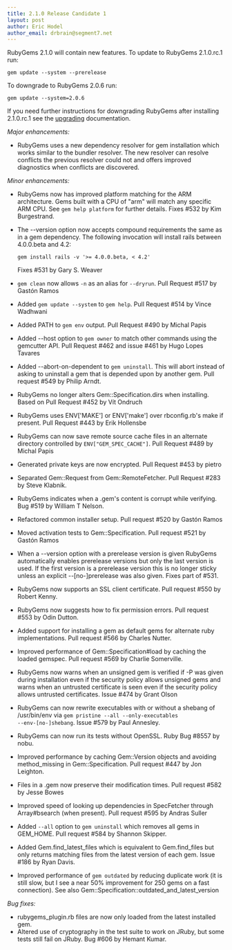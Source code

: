 ```yaml
---
title: 2.1.0 Release Candidate 1
layout: post
author: Eric Hodel
author_email: drbrain@segment7.net
---
```


RubyGems 2.1.0 will contain new features.  To update to RubyGems 2.1.0.rc.1
run:

    gem update --system --prerelease

To downgrade to RubyGems 2.0.6 run:

    gem update --system=2.0.6

If you need further instructions for downgrading RubyGems after installing 2.1.0.rc.1 see the [upgrading][upgrading] documentation.

_Major enhancements:_

* RubyGems uses a new dependency resolver for gem installation which works similar to the bundler resolver.  The new resolver can resolve conflicts the previous resolver could not and offers improved diagnostics when conflicts are discovered.

_Minor enhancements:_

* RubyGems now has improved platform matching for the ARM architecture.  Gems built with a CPU of "arm" will match any specific ARM CPU.  See `gem help platform` for further details.  Fixes #532 by Kim Burgestrand.
* The --version option now accepts compound requirements the same as in a gem dependency.  The following invocation will install rails between 4.0.0.beta and 4.2:

      gem install rails -v '>= 4.0.0.beta, < 4.2'

  Fixes #531 by Gary S. Weaver
* `gem clean` now allows `-n` as an alias for `--dryrun`.  Pull Request #517 by Gastón Ramos
* Added `gem update --system` to `gem help`.  Pull Request #514 by Vince Wadhwani
* Added PATH to `gem env` output.  Pull Request #490 by Michal Papis
* Added --host option to `gem owner` to match other commands using the gemcutter API.  Pull Request #462 and issue #461 by Hugo Lopes Tavares
* Added --abort-on-dependent to `gem uninstall`.  This will abort instead of asking to uninstall a gem that is depended upon by another gem.  Pull request #549 by Philip Arndt.
* RubyGems no longer alters Gem::Specification.dirs when installing.  Based on Pull Request #452 by Vít Ondruch
* RubyGems uses ENV['MAKE'] or ENV['make'] over rbconfig.rb's make if present.  Pull Request #443 by Erik Hollensbe
* RubyGems can now save remote source cache files in an alternate directory controlled by `ENV["GEM_SPEC_CACHE"]`.  Pull Request #489 by Michal Papis
* Generated private keys are now encrypted.  Pull Request #453 by pietro
* Separated Gem::Request from Gem::RemoteFetcher.  Pull Request #283 by Steve Klabnik.
* RubyGems indicates when a .gem's content is corrupt while verifying.  Bug #519 by William T Nelson.
* Refactored common installer setup.  Pull request #520 by Gastón Ramos
* Moved activation tests to Gem::Specification.  Pull request #521 by Gastón Ramos
* When a --version option with a prerelease version is given RubyGems automatically enables prerelease versions but only the last version is used.  If the first version is a prerelease version this is no longer sticky unless an explicit --[no-]prerelease was also given.  Fixes part of #531.
* RubyGems now supports an SSL client certificate.  Pull request #550 by Robert Kenny.
* RubyGems now suggests how to fix permission errors.  Pull request #553 by Odin Dutton.
* Added support for installing a gem as default gems for alternate ruby implementations.  Pull request #566 by Charles Nutter.
* Improved performance of Gem::Specification#load by caching the loaded gemspec.  Pull request #569 by Charlie Somerville.
* RubyGems now warns when an unsigned gem is verified if -P was given during installation even if the security policy allows unsigned gems and warns when an untrusted certificate is seen even if the security policy allows untrusted certificates.  Issue #474 by Grant Olson
* RubyGems can now rewrite executables with or without a shebang of /usr/bin/env via <code>gem pristine --all --only-executables --env-[no-]shebang</code>.  Issue #579 by Paul Annesley.
* RubyGems can now run its tests without OpenSSL.  Ruby Bug #8557 by nobu.
* Improved performance by caching Gem::Version objects and avoiding method_missing in Gem::Specification.  Pull request #447 by Jon Leighton.
* Files in a .gem now preserve their modification times.  Pull request #582 by Jesse Bowes
* Improved speed of looking up dependencies in SpecFetcher through Array#bsearch (when present).  Pull request #595 by Andras Suller
* Added `--all` option to `gem uninstall` which removes all gems in GEM_HOME.  Pull request #584 by Shannon Skipper.
* Added Gem.find_latest_files which is equivalent to Gem.find_files but only returns matching files from the latest version of each gem.  Issue #186 by Ryan Davis.
* Improved performance of `gem outdated` by reducing duplicate work (it is still slow, but I see a near 50% improvement for 250 gems on a fast connection).  See also Gem::Specification::outdated_and_latest_version

_Bug fixes:_

* rubygems_plugin.rb files are now only loaded from the latest installed gem.
* Altered use of cryptography in the test suite to work on JRuby, but some tests still fail on JRuby.  Bug #606 by Hemant Kumar.

[upgrading]: http://rubygems.rubyforge.org/rubygems-update/UPGRADING_rdoc.html

